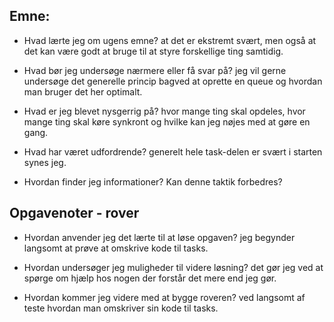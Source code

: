 ## Emne:

* Hvad lærte jeg om ugens emne?
at det er ekstremt svært, men også at det kan være godt at bruge til at styre forskellige ting samtidig. 
* Hvad bør jeg undersøge nærmere eller få svar på?
jeg vil gerne undersøge det generelle princip bagved at oprette en queue og hvordan man bruger det her optimalt. 

* Hvad er jeg blevet nysgerrig på?
hvor mange ting skal opdeles, hvor mange ting skal køre synkront og hvilke kan jeg nøjes med at gøre en gang. 
 * Hvad har været udfordrende?
generelt hele task-delen er svært i starten synes jeg. 
* Hvordan finder jeg informationer? Kan denne taktik forbedres?

## Opgavenoter - rover

* Hvordan anvender jeg det lærte til at løse opgaven?
jeg begynder langsomt at prøve at omskrive kode til tasks. 

* Hvordan undersøger jeg muligheder til videre løsning?
det gør jeg ved at spørge om hjælp hos nogen der forstår det mere end jeg gør. 

* Hvordan kommer jeg videre med at bygge roveren?
ved langsomt af teste hvordan man omskriver sin kode til tasks. 